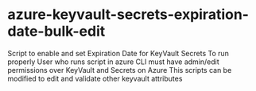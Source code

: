 # azure-keyvault-secrets-expiration-date-bulk-edit
Script to enable and set Expiration Date for KeyVault Secrets
To run properly User who runs script in azure CLI must have admin/edit permissions over KeyVault and Secrets on Azure
This scripts can be modified to edit and validate other keyvault attributes

